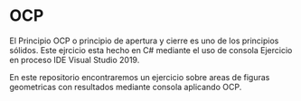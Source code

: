 # OCP
El Principio OCP o principio de apertura y cierre es uno de los principios sólidos.
Este ejrcicio esta hecho en C# mediante el uso de consola Ejercicio en proceso IDE Visual Studio 2019.

En este repositorio encontraremos un ejercicio  sobre areas de figuras geometricas  con resultados mediante consola aplicando OCP.
